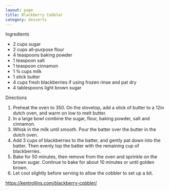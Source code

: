 ```yaml
---
layout: page
title: Blackberry Cobbler
category: desserts
---
```


Ingredients
  * 2 cups sugar
  * 2 cups all-purpose flour
  * 4 teaspoons baking powder
  * 1 teaspoon salt
  * 1 teaspoon cinnamon
  * 1 ¾ cups milk
  * 1 stick butter
  * 4 cups fresh blackberries if using frozen rinse and pat dry
  * 4 tablespoons light brown sugar

Directions
  1. Preheat the oven to 350. On the stovetop, add a stick of butter to a 12in dutch oven, and warm on low to melt butter.
  2. In a large bowl combine the sugar, flour, baking powder, salt and cinnamon.
  3. Whisk in the milk until smooth. Pour the batter over the butter in the dutch oven.
  4. Add 3 cups of blackberries to the batter, and gently pat down into the batter. Then evenly top the batter with the remaining cup of blackberries.
  5. Bake for 50 minutes, then remove from the oven and sprinkle on the brown sugar. Continue to bake for about 10 minutes or until golden brown.
  6. Let cool slightly before serving to allow the cobbler to set up a bit.

https://kentrollins.com/blackberry-cobbler/